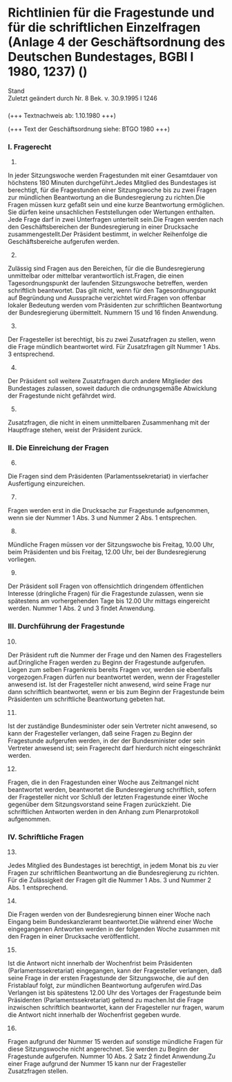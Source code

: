 Richtlinien für die Fragestunde und für die schriftlichen Einzelfragen (Anlage 4 der Geschäftsordnung des Deutschen Bundestages, BGBl I 1980, 1237) ()
======================================================================================================================================================

Stand  
Zuletzt geändert durch Nr. 8 Bek. v. 30.9.1995 I 1246

### 

(+++ Textnachweis ab: 1.10.1980 +++)

(+++ Text der Geschäftsordnung siehe: BTGO 1980 +++)

### I. Fragerecht

1.  
In jeder Sitzungswoche werden Fragestunden mit einer Gesamtdauer von höchstens 180 Minuten durchgeführt.Jedes Mitglied des Bundestages ist berechtigt, für die Fragestunden einer Sitzungswoche bis zu zwei Fragen zur mündlichen Beantwortung an die Bundesregierung zu richten.Die Fragen müssen kurz gefaßt sein und eine kurze Beantwortung ermöglichen. Sie dürfen keine unsachlichen Feststellungen oder Wertungen enthalten. Jede Frage darf in zwei Unterfragen unterteilt sein.Die Fragen werden nach den Geschäftsbereichen der Bundesregierung in einer Drucksache zusammengestellt.Der Präsident bestimmt, in welcher Reihenfolge die Geschäftsbereiche aufgerufen werden.

2.  
Zulässig sind Fragen aus den Bereichen, für die die Bundesregierung unmittelbar oder mittelbar verantwortlich ist.Fragen, die einen Tagesordnungspunkt der laufenden Sitzungswoche betreffen, werden schriftlich beantwortet. Das gilt nicht, wenn für den Tagesordnungspunkt auf Begründung und Aussprache verzichtet wird.Fragen von offenbar lokaler Bedeutung werden vom Präsidenten zur schriftlichen Beantwortung der Bundesregierung übermittelt. Nummern 15 und 16 finden Anwendung.

3.  
Der Fragesteller ist berechtigt, bis zu zwei Zusatzfragen zu stellen, wenn die Frage mündlich beantwortet wird. Für Zusatzfragen gilt Nummer 1 Abs. 3 entsprechend.

4.  
Der Präsident soll weitere Zusatzfragen durch andere Mitglieder des Bundestages zulassen, soweit dadurch die ordnungsgemäße Abwicklung der Fragestunde nicht gefährdet wird.

5.  
Zusatzfragen, die nicht in einem unmittelbaren Zusammenhang mit der Hauptfrage stehen, weist der Präsident zurück.

### II. Die Einreichung der Fragen

6.  
Die Fragen sind dem Präsidenten (Parlamentssekretariat) in vierfacher Ausfertigung einzureichen.

7.  
Fragen werden erst in die Drucksache zur Fragestunde aufgenommen, wenn sie der Nummer 1 Abs. 3 und Nummer 2 Abs. 1 entsprechen.

8.  
Mündliche Fragen müssen vor der Sitzungswoche bis Freitag, 10.00 Uhr, beim Präsidenten und bis Freitag, 12.00 Uhr, bei der Bundesregierung vorliegen.

9.  
Der Präsident soll Fragen von offensichtlich dringendem öffentlichen Interesse (dringliche Fragen) für die Fragestunde zulassen, wenn sie spätestens am vorhergehenden Tage bis 12.00 Uhr mittags eingereicht werden. Nummer 1 Abs. 2 und 3 findet Anwendung.

### III. Durchführung der Fragestunde

10.  
Der Präsident ruft die Nummer der Frage und den Namen des Fragestellers auf.Dringliche Fragen werden zu Beginn der Fragestunde aufgerufen. Liegen zum selben Fragenkreis bereits Fragen vor, werden sie ebenfalls vorgezogen.Fragen dürfen nur beantwortet werden, wenn der Fragesteller anwesend ist. Ist der Fragesteller nicht anwesend, wird seine Frage nur dann schriftlich beantwortet, wenn er bis zum Beginn der Fragestunde beim Präsidenten um schriftliche Beantwortung gebeten hat.

11.  
Ist der zuständige Bundesminister oder sein Vertreter nicht anwesend, so kann der Fragesteller verlangen, daß seine Fragen zu Beginn der Fragestunde aufgerufen werden, in der der Bundesminister oder sein Vertreter anwesend ist; sein Fragerecht darf hierdurch nicht eingeschränkt werden.

12.  
Fragen, die in den Fragestunden einer Woche aus Zeitmangel nicht beantwortet werden, beantwortet die Bundesregierung schriftlich, sofern der Fragesteller nicht vor Schluß der letzten Fragestunde einer Woche gegenüber dem Sitzungsvorstand seine Fragen zurückzieht. Die schriftlichen Antworten werden in den Anhang zum Plenarprotokoll aufgenommen.

### IV. Schriftliche Fragen

13.  
Jedes Mitglied des Bundestages ist berechtigt, in jedem Monat bis zu vier Fragen zur schriftlichen Beantwortung an die Bundesregierung zu richten. Für die Zulässigkeit der Fragen gilt die Nummer 1 Abs. 3 und Nummer 2 Abs. 1 entsprechend.

14.  
Die Fragen werden von der Bundesregierung binnen einer Woche nach Eingang beim Bundeskanzleramt beantwortet.Die während einer Woche eingegangenen Antworten werden in der folgenden Woche zusammen mit den Fragen in einer Drucksache veröffentlicht.

15.  
Ist die Antwort nicht innerhalb der Wochenfrist beim Präsidenten (Parlamentssekretariat) eingegangen, kann der Fragesteller verlangen, daß seine Frage in der ersten Fragestunde der Sitzungswoche, die auf den Fristablauf folgt, zur mündlichen Beantwortung aufgerufen wird.Das Verlangen ist bis spätestens 12.00 Uhr des Vortages der Fragestunde beim Präsidenten (Parlamentssekretariat) geltend zu machen.Ist die Frage inzwischen schriftlich beantwortet, kann der Fragesteller nur fragen, warum die Antwort nicht innerhalb der Wochenfrist gegeben wurde.

16.  
Fragen aufgrund der Nummer 15 werden auf sonstige mündliche Fragen für diese Sitzungswoche nicht angerechnet. Sie werden zu Beginn der Fragestunde aufgerufen. Nummer 10 Abs. 2 Satz 2 findet Anwendung.Zu einer Frage aufgrund der Nummer 15 kann nur der Fragesteller Zusatzfragen stellen.
